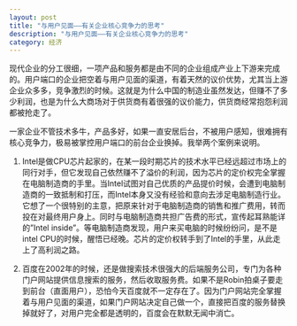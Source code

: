 ```yaml
---
layout: post
title: "与用户见面——有关企业核心竞争力的思考"
description: "与用户见面——有关企业核心竞争力的思考"
category: 经济
---
```


现代企业的分工很细，一项产品和服务都是由不同的企业组成产业上下游来完成的。用户端口的企业把空着与用户见面的渠道，有着天然的议价优势，尤其当上游企业众多多，竞争激烈的时候。这就是为什么中国的制造业虽然发达，但赚不了多少利润，也是为什么大商场对于供货商有着很强的议价能力，供货商经常抱怨利润都被抢走了。

一家企业不管技术多牛，产品多好，如果一直安居后台，不被用户感知，很难拥有核心竞争力，极易被掌控用户端口的前台企业换掉。我举两个案例来说明。

 1. Intel是做CPU芯片起家的，在某一段时期芯片的技术水平已经远超过市场上的同行对手，但它发现自己依然赚不了溢价的利润，因为芯片的定价权完全掌握在电脑制造商的手里。当Intel试图对自己优质的产品提价时候，会遭到电脑制造商的一致抵制和打压，而Intel本身又没有经验和意向去涉足电脑制造行业。它想了一个很特别的主意，把原来针对于电脑制造商的销售和推广费用，转而投在对最终用户身上。同时与电脑制造商共担广告费的形式，宣传起耳熟能详的”Intel inside”。等电脑制造商发现，用户来买电脑的时候纷纷问，是不是intel CPU的时候，醒悟已经晚。芯片的定价权转手到了Intel的手里，从此走上了高利润之路。

 2. 百度在2002年的时候，还是做搜索技术很强大的后端服务公司，专门为各种门户网站提供信息搜索的服务，然后收取服务费。如果不是Robin拍桌子要走到前台（直面用户），恐怕今天百度就不一定存在了。因为门户网站完全掌握着与用户见面的渠道，如果门户网站决定自己做一个，直接把百度的服务替换掉就好了，对用户完全都是透明的，百度会在默默无闻中消亡。
